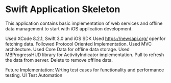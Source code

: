 # Swift Application Skeleton
This application contains basic implementation of web services and offline data management to start with iOS application development.

Used XCode 8.2.1, Swift 3.0 and iOS SDK
Used https://newsapi.org/ openfor fetching data.
Followed Protocol Oriented Implementation.
Used MVC architecture.
Used Core Data for offline data storage.
Used MBProgressHUD library for ActivityIndicator implementation.
Pull to refresh the data from server.
Delete to remove offline data.

Future Implementation:
Wrting test cases for functionality and performance testing.
UI Test Automation


